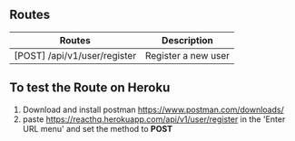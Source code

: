 ## Routes

| Routes                               | Description            |
| ------------------------------------ | ---------------------- |
| [POST] /api/v1/user/register         | Register a new user    |

## To test the Route on Heroku

1. Download and install postman https://www.postman.com/downloads/
2. paste https://reacthq.herokuapp.com/api/v1/user/register in the 'Enter URL menu' and set the method to **POST**

